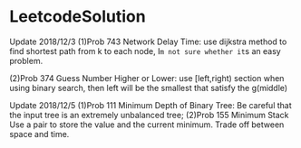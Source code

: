 # LeetcodeSolution

Update 2018/12/3
(1)Prob 743 Network Delay Time:
    use dijkstra method to find shortest path from k to each node, I`m not sure whether it`s an easy problem.
    
(2)Prob 374 Guess Number Higher or Lower:
    use [left,right) section when using binary search, then left will be the smallest that satisfy the g(middle)

Update 2018/12/5
(1)Prob 111 Minimum Depth of Binary Tree:
    Be careful that the input tree is an extremely unbalanced tree;
(2)Prob 155 Minimum Stack
    Use a pair to store the value and the current minimum. Trade off between space and time.
    
